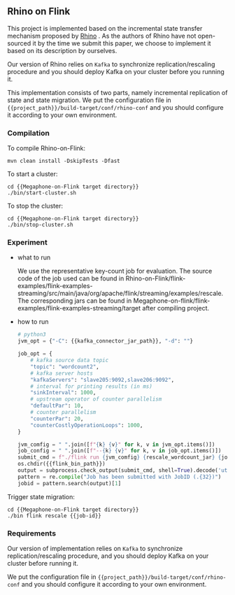 ## Rhino on Flink

This project is implemented based on the incremental state transfer mechanism proposed by [Rhino](https://dl.acm.org/doi/10.1145/3318464.3389723) . As the authors of Rhino have not open-sourced it by the time we submit this paper, we choose to implement it based on its description by ourselves.

Our version of Rhino relies on `Kafka` to synchronize replication/rescaling procedure and you should deploy Kafka on your cluster before you running it.

This implementation consists of two parts, namely incremental replication of state and state migration. We put the configuration file in `{{project_path}}/build-target/conf/rhino-conf` and you should configure  it according to your own environment.

### Compilation

To compile Rhino-on-Flink:
```
mvn clean install -DskipTests -Dfast
```

To start a cluster:
```
cd {{Megaphone-on-Flink target directory}}
./bin/start-cluster.sh
```

To stop the cluster:
```
cd {{Megaphone-on-Flink target directory}}
./bin/stop-cluster.sh
```

### Experiment
- what to run

  We use the representative key-count job for evaluation. The source code of the job used can be found in Rhino-on-Flink/flink-examples/flink-examples-streaming/src/main/java/org/apache/flink/streaming/examples/rescale. The corresponding jars can be found in Megaphone-on-flink/flink-examples/flink-examples-streaming/target after compiling project.

- how to run

  ```python
  # python3
  jvm_opt = {"-C": {{kafka_connector_jar_path}}, "-d": ""}
  
  job_opt = {
      # kafka source data topic
      "topic": "wordcount2",
      # kafka server hosts
      "kafkaServers": "slave205:9092,slave206:9092",
      # interval for printing results (in ms)
      "sinkInterval": 1000,
      # upstream operator of counter parallelism     
      "defaultPar": 10,
      # counter parallelism
      "counterPar": 20,
      "counterCostlyOperationLoops": 1000,
  }
  
  jvm_comfig = " ".join([f"{k} {v}" for k, v in jvm_opt.items()])
  job_config = " ".join([f"--{k} {v}" for k, v in job_opt.items()])
  submit_cmd = f"./flink run {jvm_comfig} {rescale_wordcount_jar} {job_config}"
  os.chdir({{flink_bin_path}})
  output = subprocess.check_output(submit_cmd, shell=True).decode('utf-8')
  pattern = re.compile("Job has been submitted with JobID (.{32})")
  jobid = pattern.search(output)[1]
  ```

Trigger state migration:

```
cd {{Megaphone-on-Flink target directory}}
./bin flink rescale {{job-id}}
```
### Requirements

Our version of implementation relies on `Kafka` to synchronize replication/rescaling procedure, and you should deploy Kafka on your cluster before running it.

We put the configuration file in `{{project_path}}/build-target/conf/rhino-conf` and you should configure it according to your own environment.